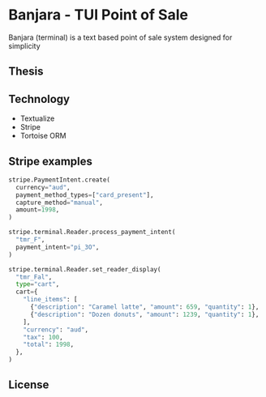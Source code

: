 # Banjara - TUI Point of Sale

Banjara (terminal) is a text based point of sale system designed for simplicity

## Thesis

## Technology

- Textualize
- Stripe
- Tortoise ORM

## Stripe examples

```python
stripe.PaymentIntent.create(
  currency="aud",
  payment_method_types=["card_present"],
  capture_method="manual",
  amount=1998,
)
```

```python
stripe.terminal.Reader.process_payment_intent(
  "tmr_F",
  payment_intent="pi_3O",
)
```

```python
stripe.terminal.Reader.set_reader_display(
  "tmr_Fal",
  type="cart",
  cart={
    "line_items": [
      {"description": "Caramel latte", "amount": 659, "quantity": 1},
      {"description": "Dozen donuts", "amount": 1239, "quantity": 1},
    ],
    "currency": "aud",
    "tax": 100,
    "total": 1998,
  },
)
```

## License
